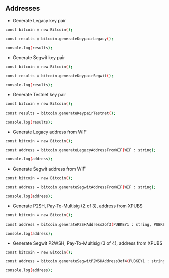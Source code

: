 ## Addresses

* Generate Legacy key pair

``` bash
const bitcoin = new Bitcoin();

const results = bitcoin.generateKeypairLegacy();

console.log(results);
```

* Generate Segwit key pair

``` bash
const bitcoin = new Bitcoin();

const results = bitcoin.generateKeypairSegwit();

console.log(results);
```

* Generate Testnet key pair

``` bash
const bitcoin = new Bitcoin();

const results = bitcoin.generateKeypairTestnet();

console.log(results);
```

* Generate Legacy address from WIF

``` bash
const bitcoin = new Bitcoin();

const address = bitcoin.generateLegacyAddressFromWIF(WIF : string);

console.log(address);
```

* Generate Segwit address from WIF

``` bash
const bitcoin = new Bitcoin();

const address = bitcoin.generateSegwitAddressFromWIF(WIF : string);

console.log(address);
```

* Generate P2SH, Pay-To-Multisig (2 of 3), address from XPUBS

``` bash
const bitcoin = new Bitcoin();

const address = bitcoin.generateP2SHAddress2of3(PUBKEY1 : string, PUBKEY2 : string, PUBKEY3 : string);

console.log(address);
```

* Generate Segwit P2WSH, Pay-To-Multisig (3 of 4), address from XPUBS

``` bash
const bitcoin = new Bitcoin();

const address = bitcoin.generateSegwitP2WSHAddress3of4(PUBKEY1 : string, PUBKEY2 : string, PUBKEY3 : string, PUBKEY4 : string);

console.log(address);
```